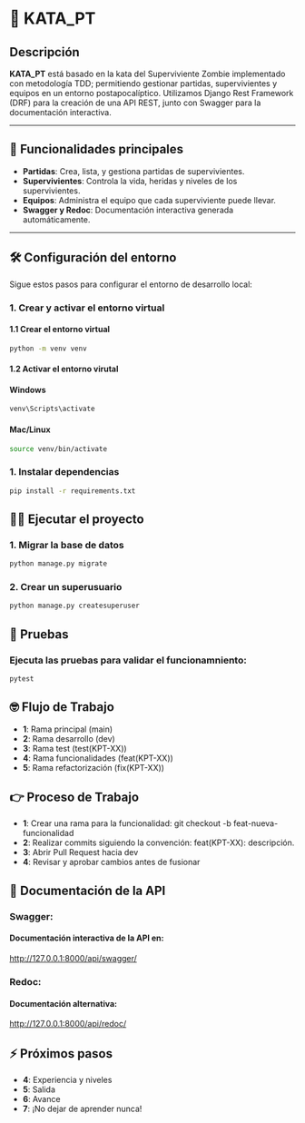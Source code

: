 # 📘 KATA_PT

## Descripción

**KATA_PT** está basado en la kata del Superviviente Zombie implementado con metodología TDD; permitiendo gestionar partidas, supervivientes y equipos en un entorno postapocalíptico. Utilizamos Django Rest Framework (DRF) para la creación de una API REST, junto con Swagger para la documentación interactiva. 

---

## 🚀 Funcionalidades principales

- **Partidas**: Crea, lista, y gestiona partidas de supervivientes.
- **Supervivientes**: Controla la vida, heridas y niveles de los supervivientes.
- **Equipos**: Administra el equipo que cada superviviente puede llevar.
- **Swagger y Redoc**: Documentación interactiva generada automáticamente.

---

## 🛠️ Configuración del entorno

Sigue estos pasos para configurar el entorno de desarrollo local:

### 1. Crear y activar el entorno virtual
#### 1.1 Crear el entorno virtual
```bash
python -m venv venv

```
#### 1.2 Activar el entorno virutal
#### Windows

```bash
venv\Scripts\activate
```
#### Mac/Linux

```bash
source venv/bin/activate
```
### 1. Instalar dependencias

```bash
pip install -r requirements.txt
```
## 🏃‍♂️ Ejecutar el proyecto

### 1. Migrar la base de datos

```bash
python manage.py migrate
```

### 2. Crear un superusuario 

```bash
python manage.py createsuperuser
```

## 🧪 Pruebas
### Ejecuta las pruebas para validar el funcionamniento: 
```bash
pytest
```

## 🤓 Flujo de Trabajo

- **1**: Rama principal (main)
- **2**: Rama desarrollo (dev)
- **3**: Rama test (test(KPT-XX))
- **4**: Rama funcionalidades (feat(KPT-XX))
- **5**: Rama refactorización (fix(KPT-XX))

## 👉 Proceso de Trabajo

- **1**: Crear una rama para la funcionalidad: git checkout -b feat-nueva-funcionalidad
- **2**: Realizar commits siguiendo la convención: feat(KPT-XX): descripción.
- **3**: Abrir Pull Request hacia dev
- **4**: Revisar y aprobar cambios antes de fusionar


## 📖 Documentación de la API

### Swagger:
#### Documentación interactiva de la API en:
http://127.0.0.1:8000/api/swagger/

### Redoc:
#### Documentación alternativa: 
http://127.0.0.1:8000/api/redoc/

## ⚡ Próximos pasos

- **4**: Experiencia y niveles
- **5**: Salida 
- **6**: Avance
- **7**: ¡No dejar de aprender nunca! 
